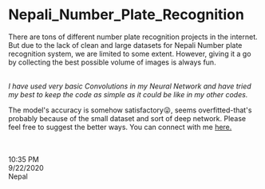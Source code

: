 # Nepali_Number_Plate_Recognition

There are tons of different number plate recognition projects in the internet. <br>
But due to the lack of clean and large datasets for Nepali Number plate recognition system, we are limited to some extent. However, giving it a go by collecting the best possible volume of images is always fun. 
<br><br>

<i>I have used very basic Convolutions in my Neural Network and have tried my best to keep the code as simple as it could be like in my other codes.
</i>

The model's accuracy is somehow satisfactory😜, seems overfitted-that's probably because of the small dataset and sort of deep network. Please feel free to suggest the better ways. You can connect with me <a href="https://www.linkedin.com/in/bishabpokharel/">here.</a>
 <br><br><br>
 

 10:35 PM<br>
 9/22/2020<br>
 Nepal
